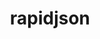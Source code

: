 ---
title: "rapidjson"
layout: cache
categories: [package, develop]
meta: {"compilers": ["gcc@=11.4.0"], "num_specs": 2, "num_specs_by_stack": {"hep": 2, "root": 2}, "oss": ["ubuntu22.04"], "platforms": ["linux"], "stacks": ["hep", "root"], "targets": ["x86_64_v3"], "versions": ["1.2.0-2024-08-16"]}
spec_details: [{"compiler": "gcc@=11.4.0", "hash": "kohyjuslthqaiq4gsnwbowebapcpfz5j", "os": "ubuntu22.04", "platform": "linux", "size": "-", "stacks": ["hep", "root"], "target": "x86_64_v3", "variants": ["build_system=cmake", "build_type=Release", "~doc", "generator=make", "~ipo", "patches=ee123c7"], "versions": ["1.2.0-2024-08-16"]}, {"compiler": "gcc@=11.4.0", "hash": "tvugnxjugqe233ajgy5ga34qyrhmmfon", "os": "ubuntu22.04", "platform": "linux", "size": "-", "stacks": ["hep", "root"], "target": "x86_64_v3", "variants": ["build_system=cmake", "build_type=Release", "~doc", "generator=make", "~ipo", "patches=ee123c7"], "versions": ["1.2.0-2024-08-16"]}]
---